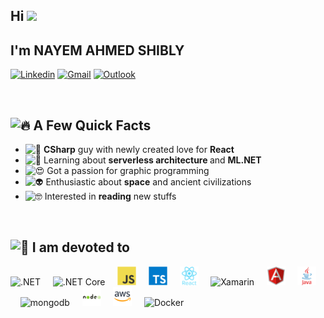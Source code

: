 ## Hi <a href=""><img src="https://media.giphy.com/media/hvRJCLFzcasrR4ia7z/giphy.gif" width="25px"></a> 
## I'm NAYEM AHMED SHIBLY


[![Linkedin](https://img.shields.io/badge/-LinkedIn-blue?style=flat&logo=Linkedin&logoColor=white)](https://www.linkedin.com/in/nayem-ahmed-shibly/)
[![Gmail](https://img.shields.io/badge/-Gmail-c14438?style=flat&logo=Gmail&logoColor=white)](mailto:siblee77@gmail.com)
[![Outlook](https://img.shields.io/badge/-Outlook-0078D4?style=flat&logo=Microsoft-Outlook&logoColor=white)](mailto:siblee77@outlook.com)

&nbsp;


<h2> 
  <picture>
    <source srcset="https://fonts.gstatic.com/s/e/notoemoji/latest/1f525/512.webp" type="image/webp">
    <img src="https://fonts.gstatic.com/s/e/notoemoji/latest/1f525/512.gif" alt="🔥" width="24" height="24">
  </picture>
  A Few Quick Facts
</h2>
<ul>
<li><picture>
  <source srcset="https://fonts.gstatic.com/s/e/notoemoji/latest/1f4aa_1f3fc/512.webp" type="image/webp">
  <img src="https://fonts.gstatic.com/s/e/notoemoji/latest/1f4aa_1f3fc/512.gif" alt="💪" width="18" height="18">
</picture> <strong>CSharp</strong> guy with newly created love for <strong>React</strong> </li>
<li><picture>
  <source srcset="https://fonts.gstatic.com/s/e/notoemoji/latest/1f9d0/512.webp" type="image/webp">
  <img src="https://fonts.gstatic.com/s/e/notoemoji/latest/1f9d0/512.gif" alt="🧐" width="18" height="18">
</picture> Learning about <strong>serverless architecture </strong> and <strong>ML.NET</strong></li>
<li><picture>
  <source srcset="https://fonts.gstatic.com/s/e/notoemoji/latest/1f60d/512.webp" type="image/webp">
  <img src="https://fonts.gstatic.com/s/e/notoemoji/latest/1f60d/512.gif" alt="😍" width="18" height="18">
</picture> Got a passion for graphic programming</li>
  
<li><picture>
  <source srcset="https://fonts.gstatic.com/s/e/notoemoji/latest/1f47d/512.webp" type="image/webp">
  <img src="https://fonts.gstatic.com/s/e/notoemoji/latest/1f47d/512.gif" alt="👽" width="18" height="18">
</picture> Enthusiastic about <strong>space</strong> and ancient civilizations</li>
<li><picture>
  <source srcset="https://fonts.gstatic.com/s/e/notoemoji/latest/1f913/512.webp" type="image/webp">
  <img src="https://fonts.gstatic.com/s/e/notoemoji/latest/1f913/512.gif" alt="🤓" width="18" height="18">
</picture> Interested in <strong>reading</strong> new stuffs</li>  
</ul>

&nbsp;

<h2>
  <picture>
    <source srcset="https://fonts.gstatic.com/s/e/notoemoji/latest/1f680/512.webp" type="image/webp">
    <img src="https://fonts.gstatic.com/s/e/notoemoji/latest/1f680/512.gif" alt="🚀" width="18" height="18">
  </picture>
   I am devoted to
</h2>
<p align="left">
<img src="https://cdn.worldvectorlogo.com/logos/dot-net-core-7.svg" alt=".NET" width="30" height="30" />
&nbsp;&nbsp;&nbsp;
<img src="https://upload.wikimedia.org/wikipedia/commons/thumb/a/a3/.NET_Logo.svg/800px-.NET_Logo.svg.png" alt=".NET Core" width="30" height="30" />
&nbsp;&nbsp;&nbsp;
<img src="https://raw.githubusercontent.com/devicons/devicon/master/icons/javascript/javascript-original.svg" alt="javascript" width="30" height="30" />
&nbsp;&nbsp;&nbsp;
<img src="https://raw.githubusercontent.com/devicons/devicon/master/icons/typescript/typescript-original.svg" alt="typescript" width="30" height="30" />
&nbsp;&nbsp;&nbsp;
<img src="https://raw.githubusercontent.com/devicons/devicon/master/icons/react/react-original-wordmark.svg" alt="react" width="30" height="30" />
&nbsp;&nbsp;&nbsp;
<img src="https://upload.wikimedia.org/wikipedia/commons/f/f2/Xamarin-logo.svg" alt="Xamarin" width="30" height="30" />  
&nbsp;&nbsp;&nbsp;
<img src="https://raw.githubusercontent.com/devicons/devicon/master/icons/angularjs/angularjs-original.svg" alt="angular-js" width="30" height="30" />
&nbsp;&nbsp;&nbsp;
<img src="https://raw.githubusercontent.com/devicons/devicon/master/icons/java/java-original-wordmark.svg" alt="java" width="30" height="30" />
&nbsp;&nbsp;&nbsp;
<img src="https://cdn.worldvectorlogo.com/logos/mongodb-icon-1.svg" alt="mongodb" width="30" height="30" />
&nbsp;&nbsp;&nbsp;
<img src="https://raw.githubusercontent.com/devicons/devicon/master/icons/nodejs/nodejs-original-wordmark.svg" alt="nodejs" width="30" height="30" />
&nbsp;&nbsp;&nbsp;
<img src="https://raw.githubusercontent.com/github/explore/80688e429a7d4ef2fca1e82350fe8e3517d3494d/topics/aws/aws.png" alt="aws" width="30" height="30" />
&nbsp;&nbsp;&nbsp;
<img src="https://cdn.worldvectorlogo.com/logos/docker-3.svg" alt="Docker" width="30" height="30" />

</p>

&nbsp;



